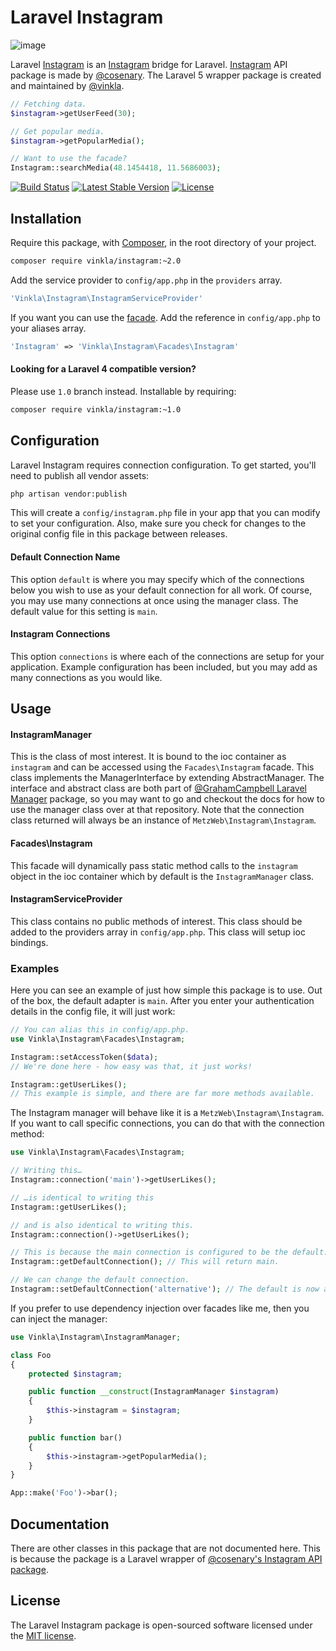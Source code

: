 Laravel Instagram
=================
![image](https://raw.githubusercontent.com/vinkla/vinkla.github.io/master/images/laravel-instagram.png)

Laravel [Instagram](http://instagram.com/developer) is an [Instagram](http://instagram.com/developer) bridge for Laravel. [Instagram](http://instagram.com/developer) API package is made by [@cosenary](https://github.com/cosenary/Instagram-PHP-API). The Laravel 5 wrapper package is created and maintained by [@vinkla](https://github.com/vinkla).

```php
// Fetching data.
$instagram->getUserFeed(30);

// Get popular media.
$instagram->getPopularMedia();

// Want to use the facade?
Instagram::searchMedia(48.1454418, 11.5686003);
```

[![Build Status](https://img.shields.io/travis/vinkla/instagram/master.svg?style=flat)](https://travis-ci.org/vinkla/instagram)
[![Latest Stable Version](http://img.shields.io/packagist/v/vinkla/instagram.svg?style=flat)](https://packagist.org/packages/vinkla/instagram)
[![License](https://img.shields.io/packagist/l/vinkla/instagram.svg?style=flat)](https://packagist.org/packages/vinkla/instagram)

## Installation
Require this package, with [Composer](https://getcomposer.org/), in the root directory of your project.

```bash
composer require vinkla/instagram:~2.0
```

Add the service provider to ```config/app.php``` in the `providers` array.

```php
'Vinkla\Instagram\InstagramServiceProvider'
```

If you want you can use the [facade](http://laravel.com/docs/facades). Add the reference in ```config/app.php``` to your aliases array.

```php
'Instagram' => 'Vinkla\Instagram\Facades\Instagram'
```

#### Looking for a Laravel 4 compatible version?

Please use `1.0` branch instead. Installable by requiring:

```bash
composer require vinkla/instagram:~1.0
```

## Configuration

Laravel Instagram requires connection configuration. To get started, you'll need to publish all vendor assets:

```bash
php artisan vendor:publish
```

This will create a `config/instagram.php` file in your app that you can modify to set your configuration. Also, make sure you check for changes to the original config file in this package between releases.

#### Default Connection Name

This option `default` is where you may specify which of the connections below you wish to use as your default connection for all work. Of course, you may use many connections at once using the manager class. The default value for this setting is `main`.

#### Instagram Connections

This option `connections` is where each of the connections are setup for your application. Example configuration has been included, but you may add as many connections as you would like.

## Usage

#### InstagramManager

This is the class of most interest. It is bound to the ioc container as `instagram` and can be accessed using the `Facades\Instagram` facade. This class implements the ManagerInterface by extending AbstractManager. The interface and abstract class are both part of [@GrahamCampbell Laravel Manager](https://github.com/GrahamCampbell/Laravel-Manager) package, so you may want to go and checkout the docs for how to use the manager class over at that repository. Note that the connection class returned will always be an instance of `MetzWeb\Instagram\Instagram`.

#### Facades\Instagram

This facade will dynamically pass static method calls to the `instagram` object in the ioc container which by default is the `InstagramManager` class.

#### InstagramServiceProvider

This class contains no public methods of interest. This class should be added to the providers array in `config/app.php`. This class will setup ioc bindings.

### Examples
Here you can see an example of just how simple this package is to use. Out of the box, the default adapter is `main`. After you enter your authentication details in the config file, it will just work:

```php
// You can alias this in config/app.php.
use Vinkla\Instagram\Facades\Instagram;

Instagram::setAccessToken($data);
// We're done here - how easy was that, it just works!

Instagram::getUserLikes();
// This example is simple, and there are far more methods available.
```

The Instagram manager will behave like it is a `MetzWeb\Instagram\Instagram`. If you want to call specific connections, you can do that with the connection method:

```php
use Vinkla\Instagram\Facades\Instagram;

// Writing this…
Instagram::connection('main')->getUserLikes();

// …is identical to writing this
Instagram::getUserLikes();

// and is also identical to writing this.
Instagram::connection()->getUserLikes();

// This is because the main connection is configured to be the default.
Instagram::getDefaultConnection(); // This will return main.

// We can change the default connection.
Instagram::setDefaultConnection('alternative'); // The default is now alternative.
```

If you prefer to use dependency injection over facades like me, then you can inject the manager:

```php
use Vinkla\Instagram\InstagramManager;

class Foo
{
	protected $instagram;

	public function __construct(InstagramManager $instagram)
	{
		$this->instagram = $instagram;
	}

	public function bar()
	{
		$this->instagram->getPopularMedia();
	}
}

App::make('Foo')->bar();
```

## Documentation
There are other classes in this package that are not documented here. This is because the package is a Laravel wrapper of [@cosenary's Instagram API package](https://github.com/cosenary/Instagram-PHP-API).

## License

The Laravel Instagram package is open-sourced software licensed under the [MIT license](http://opensource.org/licenses/MIT).
